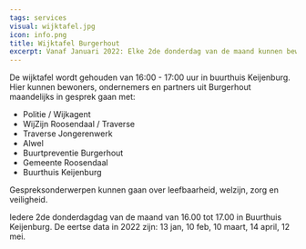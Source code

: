 ```yaml
---
tags: services
visual: wijktafel.jpg
icon: info.png
title: Wijktafel Burgerhout
excerpt: Vanaf Januari 2022: Elke 2de donderdag van de maand kunnen bewoners, ondernemers en partners uit Burgerhout in gesprek gaan met de sociale partners uit de wijk Burgerhout.
---
```


De wijktafel wordt gehouden van 16:00 - 17:00 uur in buurthuis Keijenburg. 
Hier kunnen bewoners, ondernemers en partners uit Burgerhout maandelijks in gesprek gaan met:
- Politie / Wijkagent
- WijZijn Roosendaal / Traverse
- Traverse Jongerenwerk
- Alwel 
- Buurtpreventie Burgerhout
- Gemeente Roosendaal
- Buurthuis Keijenburg

Gespreksonderwerpen kunnen gaan over leefbaarheid, welzijn, zorg en veiligheid.

Iedere 2de donderdagdag van de maand van 16.00 tot 17.00 in Buurthuis Keijenburg.
De eertse data in 2022 zijn: 13 jan, 10 feb, 10 maart, 14 april, 12 mei.


